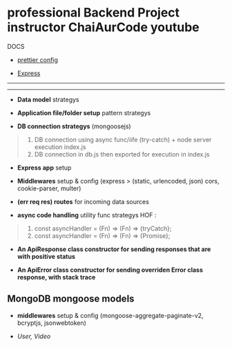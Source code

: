 # professional Backend Project instructor ChaiAurCode youtube

DOCS

- [prettier config](https://prettier.io/docs/en/options)

- [Express](https://expressjs.com/en/5x/api.html)

---

---

- **Data model** strategys

- **Application file/folder setup** pattern strategys

- **DB connection strategys** (mongoosejs)

> 1. DB connection using async func/iife (try-catch) + node server execution index.js
> 2. DB connection in db.js then exported for execution in index.js

- **Express app** setup

- **Middlewares** setup & config (express > (static, urlencoded, json) cors, cookie-parser, multer)

- **(err req res) routes** for incoming data sources

- **async code handling** utility func strategys HOF :

> 1. const asyncHandler = (Fn) => (Fn) => {tryCatch};
> 2. const asyncHandler = (Fn) => (Fn) => {Promise};

- **An ApiResponse class constructor for sending responses that are with positive status**

- **An ApiError class constructor for sending overriden Error class response, with stack trace**

## **MongoDB mongoose models**

- **middlewares** setup & config (mongoose-aggregate-paginate-v2, bcryptjs, jsonwebtoken)

- _User, Video_
